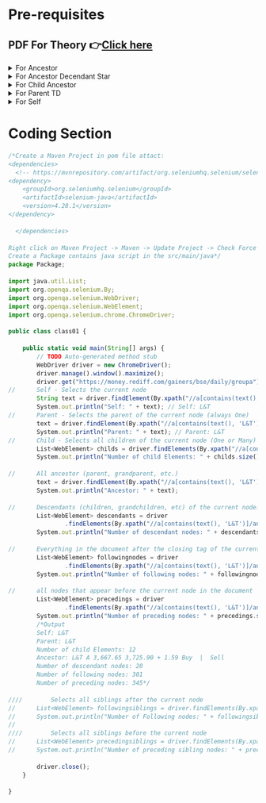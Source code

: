 # Pre-requisites
## PDF For Theory 👉[Click here](https://github.com/RouthKiranBabu/Masai-School-Journey/blob/main/Lectures/Selenium/Session%2025%20-%20Selenium%20with%20Java%20%20Locators%20-%20XPath%20Axes%20%20SelectorsHub%20%202024%20New%20series/groart/imgif/LocatingElement.pdf)
<details>
  <summary>For Ancestor</summary>

  <img alt="Image" src="imgif/_Ancestor.gif"> </img>
</details>
<details>
  <summary>For Ancestor Decendant Star</summary>

  <img alt="Image" src="imgif/_Ancestortrdecendantstar.gif"> </img>
</details>
<details>
  <summary>For Child Ancestor</summary>

  <img alt="Image" src="imgif/_Childancestor.gif"> </img>
</details>
<details>
  <summary>For Parent TD</summary>

  <img alt="Image" src="imgif/parent_td.png"> </img>
</details>
<details>
  <summary>For Self</summary>

  <img alt="Image" src="imgif/self.png"> </img>
</details>

# Coding Section
```javascript
/*Create a Maven Project in pom file attact:
<dependencies>
  <!-- https://mvnrepository.com/artifact/org.seleniumhq.selenium/selenium-java -->
<dependency>
    <groupId>org.seleniumhq.selenium</groupId>
    <artifactId>selenium-java</artifactId>
    <version>4.28.1</version>
</dependency>

  </dependencies>
  
Right click on Maven Project -> Maven -> Update Project -> Check Force Update of Snapshots/Releases -> Ok (Then it adds dependencies at the project)
Create a Package contains java script in the src/main/java*/
package Package;

import java.util.List;
import org.openqa.selenium.By;
import org.openqa.selenium.WebDriver;
import org.openqa.selenium.WebElement;
import org.openqa.selenium.chrome.ChromeDriver;

public class class01 {

	public static void main(String[] args) {
		// TODO Auto-generated method stub
		WebDriver driver = new ChromeDriver();
		driver.manage().window().maximize();
		driver.get("https://money.rediff.com/gainers/bse/daily/groupa");
//		Self - Selects the current node
		String text = driver.findElement(By.xpath("//a[contains(text(), 'L&T')]/self::a")).getText();
		System.out.println("Self: " + text); // Self: L&T
//		Parent - Selects the parent of the current node (always One)
		text = driver.findElement(By.xpath("//a[contains(text(), 'L&T')]/parent::td")).getText();
		System.out.println("Parent: " + text); // Parent: L&T
//		Child - Selects all children of the current node (One or Many)
		List<WebElement> childs = driver.findElements(By.xpath("//a[contains(text(), 'L&T')]/ancestor::tr/child::td"));
		System.out.println("Number of child Elements: " + childs.size());

//		All ancestor (parent, grandparent, etc.)
		text = driver.findElement(By.xpath("//a[contains(text(), 'L&T')]/ancestor::tr")).getText();
		System.out.println("Ancestor: " + text);

//		Descendants (children, grandchildren, etc) of the current node.
		List<WebElement> descendants = driver
				.findElements(By.xpath("//a[contains(text(), 'L&T')]/ancestor::tr/descendant::*"));
		System.out.println("Number of descendant nodes: " + descendants.size());

//		Everything in the document after the closing tag of the current node
		List<WebElement> followingnodes = driver
				.findElements(By.xpath("//a[contains(text(), 'L&T')]/ancestor::tr/following::tr"));
		System.out.println("Number of following nodes: " + followingnodes.size());

//		all nodes that appear before the current node in the document
		List<WebElement> precedings = driver
				.findElements(By.xpath("//a[contains(text(), 'L&T')]/ancestor::tr/preceding::tr"));
		System.out.println("Number of preceding nodes: " + precedings.size());
		/*Output
		Self: L&T
		Parent: L&T
		Number of child Elements: 12
		Ancestor: L&T A 3,667.65 3,725.90 + 1.59 Buy  |  Sell
		Number of descendant nodes: 20
		Number of following nodes: 301
		Number of preceding nodes: 345*/

////		Selects all siblings after the current node
//		List<WebElement> followingsiblings = driver.findElements(By.xpath("//a[contains(text()), 'Zomato']/ancestor::tr/following-sibling::*"));
//		System.out.println("Number of Following nodes: " + followingsiblings.size());
//
////		Selects all siblings before the current node
//		List<WebElement> precedingsiblings = driver.findElements(By.xpath("//a[contains(text()), 'Adani Energy Solutio']/ancestor::tr/preceding-sibling::*"));
//		System.out.println("Number of preceding sibling nodes: " + precedingsiblings.size());

		driver.close();
	}

}
```
